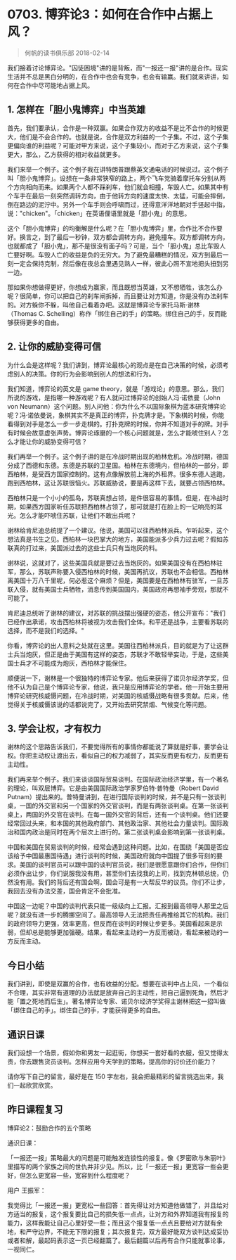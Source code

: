 # 0703. 博弈论3：如何在合作中占据上风？
> 何帆的读书俱乐部
2018-02-14

我们接着讨论博弈论。"囚徒困境"讲的是背叛，而"一报还一报"讲的是合作。现实生活并不总是黑白分明的，在合作中也会有竞争，也会有输赢。我们就来讲讲，如何在合作中尽可能地占据上风。

## 1. 怎样在「胆小鬼博弈」中当英雄
首先，我们要承认，合作是一种双赢。如果合作双方的收益不是比不合作的时候更大，他们是不会合作的。也就是说，合作是双方利益的一个子集。不过，这个子集更偏向谁的利益呢？可能对甲方来说，这个子集较小，而对于乙方来说，这个子集更大，那么，乙方获得的相对收益就更多。

我们来举一个例子。这个例子我在讲特朗普跟蔡英文通电话的时候说过。这个例子叫「胆小鬼博弈」。设想在一条非常狭窄的路上，两个飞车党骑着摩托车分别从两个方向相向而来。如果两个人都不踩刹车，他们就会相撞，车毁人亡。如果其中有个车手在最后一刻突然调转方向，由于他转方向的速度太快、太猛，可能会摔倒，倒在路边的泥泞中。另外一个车手则会呼啸而过，还得意洋洋地朝对手竖起中指，说："chicken"。「chicken」在英语俚语里就是「胆小鬼」的意思。

这个「胆小鬼博弈」的均衡解是什么呢？在「胆小鬼博弈」里，合作比不合作要好。换言之，到了最后一秒钟，双方都会调转方向，避免撞车。双方都调转方向，也就都成了「胆小鬼」，那不是很没有面子吗？可是，当个「胆小鬼」总比车毁人亡要好啊。车毁人亡的收益是负的无穷大。为了避免最糟糕的情况，双方到最后一刻一定会保持克制，然后像在夜总会里遇见熟人一样，彼此心照不宣地把头扭到另一边。

那如果你想做得更好，你想成为赢家，而且既想当英雄，又不想牺牲，该怎么办呢？很简单，你可以把自己的刹车闸拆掉，而且要让对方知道，你是没有办法刹车的。对方躲你不躲，叫他自己看着办吧。这就是博弈论专家托马斯·谢林（Thomas C. Schelling）称作「绑住自己的手」的策略。绑住自己的手，反而能够获得更多的自由。

## 2. 让你的威胁变得可信
为什么会是这样呢？我们讲到，博弈论最核心的观点是在自己决策的时候，必须考虑别人的决策。你的行为会影响到别人的想法和行为。

我们知道，博弈论的英文是 game theory，就是「游戏论」的意思。那么，我们所说的游戏，是指哪一种游戏呢？有人就问过博弈论的创始人冯·诺依曼（John von Neumann）这个问题。别人问他：你为什么不以国际象棋为蓝本研究博弈论呢？冯·诺依曼说，象棋其实不是真正的博弈，扑克牌才是。下象棋的时候，你能看得到对手是怎么一步一步走棋的。打扑克牌的时候，你并不知道对手的牌。对手有时候会故意虚张声势。博弈论琢磨的一个核心问题就是，怎么才能唬住别人？怎么才能让你的威胁变得可信？

我们再举一个例子。这个例子讲的是在冷战时期出现的柏林危机。冷战时期，德国分成了西德和东德。东德是苏联的卫星国。柏林在东德境内，但柏林的一部分，即西柏林，是受西方国家控制的。这有点像解放前上海的外租界。很多东德人逃跑，跑到西柏林，这让苏联很恼火。苏联威胁说，要是再这样下去，就要占领西柏林。

西柏林只是一个小小的孤岛，苏联真想占领，是件很容易的事情。但是，在冷战时期，如果西方国家听任苏联把西柏林占领了，那可就是打在脸上的一记响亮的耳光。怎么才能吓唬住苏联，让他们不敢出兵呢？

谢林给肯尼迪总统提了一个建议。他说，美国可以往西柏林派兵。乍听起来，这个想法真是书生之见。西柏林一块巴掌大的地方，美国能派多少兵力过去呢？假如苏联真的打过来，美国派过去的这些士兵只有当炮灰的料。

谢林说，这就对了，这些美国兵就是要过去当炮灰的。如果美国没有在西柏林驻军，那么，苏联声称要入侵西柏林的时候，美国再抗议，苏联也不会相信。西柏林离美国十万八千里呢，何必惹这个麻烦？但是，美国要是在西柏林有驻军，一旦苏联入侵，就有美国士兵牺牲，消息传到美国国内，美国政府再想袖手旁观，那就不可能了。

肯尼迪总统听了谢林的建议，对苏联的挑战摆出强硬的姿态，他公开宣布："我们已经作出承诺，攻击西柏林将被视为攻击我们全体。和平还是战争，主要看苏联的选择，而不是我们的选择。"

你看，博弈论的出人意料之处就在这里。美国往西柏林派兵，目的就是为了让这群士兵当炮灰，但正是由于美国有这样的姿态，苏联才不敢轻举妄动，于是，这些美国士兵才不可能成为炮灰，西柏林才能保住。

顺便说一下，谢林是一个很独特的博弈论专家。他后来获得了诺贝尔经济学奖，但他不认为自己是个博弈论专家，他说，我只是应用博弈论的学者。他一开始主要用博弈论研究核威慑问题，在冷战时期，对美国的核威慑战略有很多贡献。后来，他觉得关于核威慑该说的话都说完了，又开始去研究禁烟、气候变化等问题。

## 3. 学会让权，才有权力
谢林的这个思路告诉我们，不要觉得所有的事情你都能说了算就是好事，要学会让权。你把主动权让渡出去，看似自己的权力减弱了，其实反而更有权力，反而更有主动性。

我们再来举个例子。我们来谈谈国际贸易谈判。在国际政治经济学里，有一个著名的理论，叫双层博弈。它是由美国国际政治学家罗伯特·普特曼（Robert David Putnam）提出来的。普特曼讲到，在进行国际谈判的时候，并不是只有一张谈判桌，一国的外交官和另一个国家的外交官谈判，而是有两张谈判桌。在第一张谈判桌上，两国的外交官在谈判。在每一国外交官的背后，还有一个谈判桌。他们还要经常回过头来，和本国的其他政府部门、其他政治家、其他社会力量谈判。国际政治和国内政治是同时在两个层次上进行的。第二张谈判桌会影响到第一张谈判桌。

中国和美国在贸易谈判的时候，经常会遇到这种问题。比如，在围绕「美国是否应该给予中国最惠国待遇」进行谈判的时候，美国政府就向中国提了很多苛刻的要求。美国的谈判官员可以跟中国的谈判官员说，我们是很愿意跟你们合作，但你们必须作出让步，你们说服我没有用，甚至你们去找我的上司，找到克林顿总统，仍然没有用。我们的背后还有国会啊，国会可是有一大帮反华的议员。你们不让步，我回去没有办法交差，国会肯定不会批准。

中国这一边呢？中国的谈判代表只能一级级向上汇报。汇报到最高领导人那里之后呢？就没有进一步的腾挪空间了。最高领导人无法把责任再推给其它的机构。我们的政府领导力更强，效率更高，但反而在谈判的时候让步更多。美国看起来是示弱，但却总是能够更加强硬。结果，看起来主动的一方反而被动，看起来被动的一方反而主动。

## 今日小结
我们讲到，即使是双赢的合作，也有收益的分配。想要在谈判中占上风，一个看似不合理，其实非常有道理的办法就是放弃自己的主动性，把自己逼到死角，然后才能「置之死地而后生」。著名博弈论专家、诺贝尔经济学奖得主谢林把这一招叫做「绑住自己的手」。绑住自己的手，才能获得更多的自由。

## 通识日课
我们设想一个场景，假如你和男友一起逛街，你想买一套好看的衣服，但又觉得太贵，你去跟售货员谈判。怎样应用今天学到的策略，提高你的讨价还价能力？

请你写下自己的留言，最好是在 150 字左右，我会把最精彩的留言挑选出来，我们一起欣赏欣赏。

## 昨日课程复习
博弈论2：鼓励合作的五个策略

通识日课：

「一报还一报」策略最大的问题是可能触发连锁性的报复。像《罗密欧与朱丽叶》里描写的两个家族之间的世仇并非少见。所以，比「一报还一报」更宽容一些会更好，但怎么更宽容一些，宽容到什么程度呢？

用户 王振军：

我觉得比「一报还一报」更宽松一些回答：首先得让对方知道他做错了，并且给对方适当的报复，这个报复要比自己的损失低一点点，让对方和外界知道我有报复的能力，这样我能让自己心里好受一些；而且这个报复低一点点且要给对方就有余地，和严守边界，不能无下限的报复；其次报复完，双方最好能双方谈判达成妥协或者和解，最起码表示这一页已经翻篇了。最后翻篇以后再有合作只能就事论事，一视同仁。


